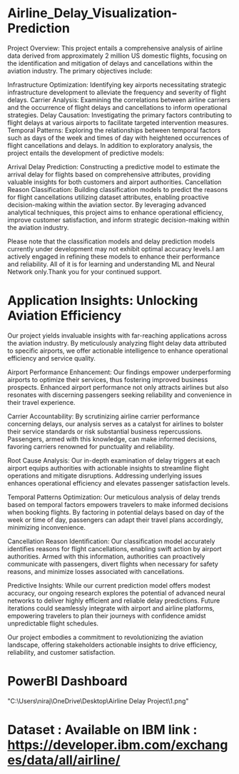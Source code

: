 # Airline_Delay_Visualization-Prediction
Project Overview:
This project entails a comprehensive analysis of airline data derived from approximately 2 million US domestic flights, focusing on the identification and mitigation of delays and cancellations within the aviation industry. The primary objectives include:

Infrastructure Optimization: Identifying key airports necessitating strategic infrastructure development to alleviate the frequency and severity of flight delays.
Carrier Analysis: Examining the correlations between airline carriers and the occurrence of flight delays and cancellations to inform operational strategies.
Delay Causation: Investigating the primary factors contributing to flight delays at various airports to facilitate targeted intervention measures.
Temporal Patterns: Exploring the relationships between temporal factors such as days of the week and times of day with heightened occurrences of flight cancellations and delays.
In addition to exploratory analysis, the project entails the development of predictive models:

Arrival Delay Prediction: Constructing a predictive model to estimate the arrival delay for flights based on comprehensive attributes, providing valuable insights for both customers and airport authorities.
Cancellation Reason Classification: Building classification models to predict the reasons for flight cancellations utilizing dataset attributes, enabling proactive decision-making within the aviation sector.
By leveraging advanced analytical techniques, this project aims to enhance operational efficiency, improve customer satisfaction, and inform strategic decision-making within the aviation industry.

Please note that the classification models and delay prediction models currently under development may not exhibit optimal accuracy levels.I am actively engaged in refining these models to enhance their performance and reliability. All of it is for learning and understanding ML and Neural Network only.Thank you for your continued support.

# Application Insights: Unlocking Aviation Efficiency

Our project yields invaluable insights with far-reaching applications across the aviation industry. By meticulously analyzing flight delay data attributed to specific airports, we offer actionable intelligence to enhance operational efficiency and service quality.


Airport Performance Enhancement: Our findings empower underperforming airports to optimize their services, thus fostering improved business prospects. Enhanced airport performance not only attracts airlines but also resonates with discerning passengers seeking reliability and convenience in their travel experience.

Carrier Accountability: By scrutinizing airline carrier performance concerning delays, our analysis serves as a catalyst for airlines to bolster their service standards or risk substantial business repercussions. Passengers, armed with this knowledge, can make informed decisions, favoring carriers renowned for punctuality and reliability.

Root Cause Analysis: Our in-depth examination of delay triggers at each airport equips authorities with actionable insights to streamline flight operations and mitigate disruptions. Addressing underlying issues enhances operational efficiency and elevates passenger satisfaction levels.

Temporal Patterns Optimization: Our meticulous analysis of delay trends based on temporal factors empowers travelers to make informed decisions when booking flights. By factoring in potential delays based on day of the week or time of day, passengers can adapt their travel plans accordingly, minimizing inconvenience.

Cancellation Reason Identification: Our classification model accurately identifies reasons for flight cancellations, enabling swift action by airport authorities. Armed with this information, authorities can proactively communicate with passengers, divert flights when necessary for safety reasons, and minimize losses associated with cancellations.

Predictive Insights: While our current prediction model offers modest accuracy, our ongoing research explores the potential of advanced neural networks to deliver highly efficient and reliable delay predictions. Future iterations could seamlessly integrate with airport and airline platforms, empowering travelers to plan their journeys with confidence amidst unpredictable flight schedules.

Our project embodies a commitment to revolutionizing the aviation landscape, offering stakeholders actionable insights to drive efficiency, reliability, and customer satisfaction.
# PowerBI Dashboard
"C:\Users\niraj\OneDrive\Desktop\Airline Delay Project\1.png"

# Dataset : Available on IBM link : https://developer.ibm.com/exchanges/data/all/airline/
